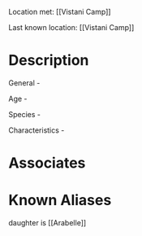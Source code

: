 Location met: [[Vistani Camp]]

Last known location: [[Vistani Camp]]

# Description
General - 

Age - 

Species - 

Characteristics - 
# Associates

# Known Aliases
daughter is [[Arabelle]]